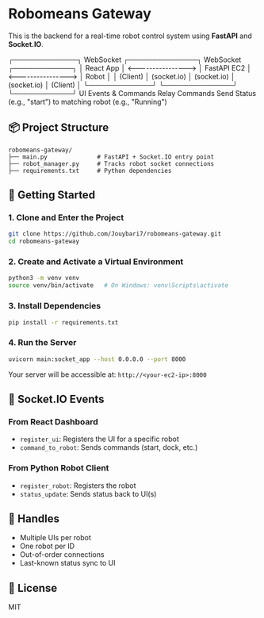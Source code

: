 # Robomeans Gateway

This is the backend for a real-time robot control system using **FastAPI** and **Socket.IO**.

┌─────────────┐      WebSocket       ┌──────────────┐       WebSocket       ┌────────────┐
│ React App   │  <---------------->  │ FastAPI EC2  │  <---------------->   │  Robot     │
│ (Client)    │     (socket.io)      │ (socket.io)  │      (socket.io)      │ (Client)   │
└─────────────┘                      └──────────────┘                        └────────────┘
     UI Events & Commands                Relay Commands                        Send Status
         (e.g., "start")                 to matching robot                  (e.g., "Running")


## 📦 Project Structure

```
robomeans-gateway/
├── main.py              # FastAPI + Socket.IO entry point
├── robot_manager.py     # Tracks robot socket connections
├── requirements.txt     # Python dependencies
```

## 🚀 Getting Started

### 1. Clone and Enter the Project

```bash
git clone https://github.com/Jouybari7/robomeans-gateway.git
cd robomeans-gateway
```

### 2. Create and Activate a Virtual Environment

```bash
python3 -m venv venv
source venv/bin/activate   # On Windows: venv\Scripts\activate
```

### 3. Install Dependencies

```bash
pip install -r requirements.txt
```

### 4. Run the Server

```bash
uvicorn main:socket_app --host 0.0.0.0 --port 8000
```

Your server will be accessible at: `http://<your-ec2-ip>:8000`

## 📡 Socket.IO Events

### From React Dashboard
- `register_ui`: Registers the UI for a specific robot
- `command_to_robot`: Sends commands (start, dock, etc.)

### From Python Robot Client
- `register_robot`: Registers the robot
- `status_update`: Sends status back to UI(s)

## 🔄 Handles
- Multiple UIs per robot
- One robot per ID
- Out-of-order connections
- Last-known status sync to UI

## 📜 License
MIT